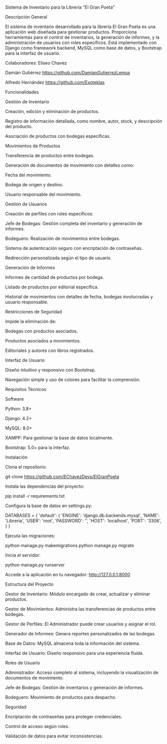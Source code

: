 Sistema de Inventario para la Librería "El Gran Poeta"

Descripción General

El sistema de inventario desarrollado para la librería El Gran Poeta es una aplicación web diseñada para gestionar productos. Proporciona herramientas para el control de inventarios, la generación de informes, y la administración de usuarios con roles específicos. Está implementado con Django como framework backend, MySQL como base de datos, y Bootstrap para la interfaz de usuario.

Colaboradores:
Eliseo Chavez


Damián Gutiérrez
https://github.com/DamianGutierrezLemus

Alfredo Hernández
https://github.com/Exoteklas

Funcionalidades

Gestión de Inventario

Creación, edición y eliminación de productos.

Registro de información detallada, como nombre, autor, stock, y descripción del producto.

Asociación de productos con bodegas específicas.

Movimientos de Productos

Transferencia de productos entre bodegas.

Generación de documentos de movimiento con detalles como:

Fecha del movimiento.

Bodega de origen y destino.

Usuario responsable del movimiento.

Gestión de Usuarios

Creación de perfiles con roles específicos:

Jefe de Bodegas: Gestión completa del inventario y generación de informes.

Bodeguero: Realización de movimientos entre bodegas.

Sistema de autenticación seguro con encriptación de contraseñas.

Redirección personalizada según el tipo de usuario.

Generación de Informes

Informes de cantidad de productos por bodega.

Listado de productos por editorial específica.

Historial de movimientos con detalles de fecha, bodegas involucradas y usuario responsable.

Restricciones de Seguridad

Impide la eliminación de:

Bodegas con productos asociados.

Productos asociados a movimientos.

Editoriales y autores con libros registrados.

Interfaz de Usuario

Diseño intuitivo y responsivo con Bootstrap.

Navegación simple y uso de colores para facilitar la comprensión.

Requisitos Técnicos

Software

Python: 3.8+

Django: 4.2+

MySQL: 8.0+

XAMPP: Para gestionar la base de datos localmente.

Bootstrap: 5.0+ para la interfaz.

Instalación

Clona el repositorio:

git clone https://github.com/EChavezDevs/ElGranPoeta

Instala las dependencias del proyecto:

pip install -r requirements.txt

Configura la base de datos en settings.py:

DATABASES = {
    'default': {
        'ENGINE': 'django.db.backends.mysql',
        'NAME': 'Libreria',
        'USER': 'root',
        'PASSWORD': '',
        'HOST': 'localhost',
        'PORT': '3306',
    }
}

Ejecuta las migraciones:

python manage.py makemigrations
python manage.py migrate

Inicia el servidor:

python manage.py runserver

Accede a la aplicación en tu navegador:
http://127.0.0.1:8000

Estructura del Proyecto

Gestor de Inventario: Módulo encargado de crear, actualizar y eliminar productos.

Gestor de Movimientos: Administra las transferencias de productos entre bodegas.

Gestor de Perfiles: El Administrador puede crear usuarios y asignar el rol.

Generador de Informes: Genera reportes personalizados de las bodegas.

Base de Datos: MySQL almacena toda la información del sistema.

Interfaz de Usuario: Diseño responsivo para una experiencia fluida.

Roles de Usuario

Administrador: Acceso completo al sistema, incluyendo la visualización de documentos de movimiento.

Jefe de Bodegas: Gestión de inventarios y generación de informes.

Bodeguero: Movimiento de productos para despacho.

Seguridad

Encriptación de contraseñas para proteger credenciales.

Control de acceso según roles.

Validación de datos para evitar inconsistencias.

